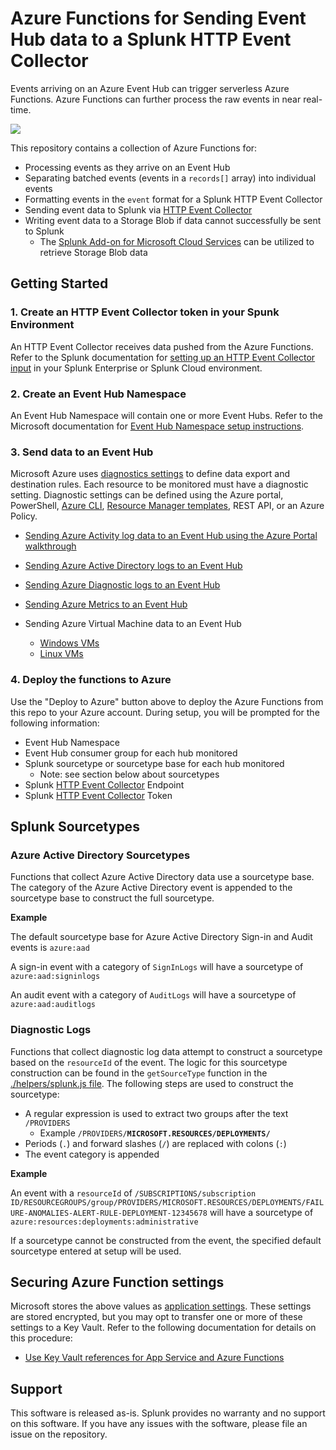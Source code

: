 # Azure Functions for Sending Event Hub data to a Splunk HTTP Event Collector
Events arriving on an Azure Event Hub can trigger serverless Azure Functions.  Azure Functions can further process the raw events in near real-time.

<a href="https://portal.azure.com/#blade/Microsoft_Azure_CreateUIDef/CustomDeploymentBlade/uri/https%3A%2F%2Fraw.githubusercontent.com%2Fsplunk%2Fazure-functions-splunk%2Fmaster%2Fevent-hubs-hec%2Fdeploy%2FazureDeploy.json/createUIDefinitionUri/https://github.com/joshuawallen/Azuretest/blob/main/azureDeploy.portal.json" target="_blank">
<img src="https://aka.ms/deploytoazurebutton"/>
</a>

This repository contains a collection of Azure Functions for:
* Processing events as they arrive on an Event Hub
* Separating batched events (events in a `records[]` array) into individual events
* Formatting events in the `event` format for a Splunk HTTP Event Collector
* Sending event data to Splunk via [HTTP Event Collector](https://docs.splunk.com/Documentation/Splunk/latest/Data/UsetheHTTPEventCollector)
* Writing event data to a Storage Blob if data cannot successfully be sent to Splunk
  * The [Splunk Add-on for Microsoft Cloud Services](https://splunkbase.splunk.com/app/3110/) can be utilized to retrieve Storage Blob data

## Getting Started

### 1. Create an HTTP Event Collector token in your Spunk Environment
An HTTP Event Collector receives data pushed from the Azure Functions.  Refer to the Splunk documentation for [setting up an HTTP Event Collector input](https://docs.splunk.com/Documentation/Splunk/latest/Data/UsetheHTTPEventCollector) in your Splunk Enterprise or Splunk Cloud environment.

### 2. Create an Event Hub Namespace
An Event Hub Namespace will contain one or more Event Hubs.  Refer to the Microsoft documentation for [Event Hub Namespace setup instructions](https://docs.microsoft.com/en-us/azure/event-hubs/event-hubs-create).

### 3. Send data to an Event Hub
Microsoft Azure uses [diagnostics settings](https://docs.microsoft.com/en-us/azure/azure-monitor/essentials/diagnostic-settings) to define data export and destination rules.  Each resource to be monitored must have a diagnostic setting.  Diagnostic settings can be defined using the Azure portal, PowerShell, [Azure CLI](https://docs.microsoft.com/en-us/cli/azure/monitor/diagnostic-settings?view=azure-cli-latest), [Resource Manager templates](https://docs.microsoft.com/en-us/azure/azure-monitor/essentials/resource-manager-diagnostic-settings), REST API, or an Azure Policy.
* [Sending Azure Activity log data to an Event Hub using the Azure Portal walkthrough](docs/activity_log_diagnostic_settings.md)
* [Sending Azure Active Directory logs to an Event Hub](docs/azure_ad_diagnostic_settings.md)
* [Sending Azure Diagnostic logs to an Event Hub](docs/diagnostic_logs_settings.md)
* [Sending Azure Metrics to an Event Hub](docs/metrics_settings.md)

* Sending Azure Virtual Machine data to an Event Hub
  * [Windows VMs](https://docs.microsoft.com/en-us/azure/virtual-machines/extensions/diagnostics-windows)
  * [Linux VMs](https://docs.microsoft.com/en-us/azure/virtual-machines/extensions/diagnostics-linux)


### 4. Deploy the functions to Azure

Use the "Deploy to Azure" button above to deploy the Azure Functions from this repo to your Azure account.  During setup, you will be prompted for the following information:

* Event Hub Namespace
* Event Hub consumer group for each hub monitored
* Splunk sourcetype or sourcetype base for each hub monitored
  * Note: see section below about sourcetypes
* Splunk [HTTP Event Collector](https://docs.splunk.com/Documentation/Splunk/latest/Data/UsetheHTTPEventCollector) Endpoint
* Splunk [HTTP Event Collector](https://docs.splunk.com/Documentation/Splunk/latest/Data/UsetheHTTPEventCollector) Token

## Splunk Sourcetypes
### Azure Active Directory Sourcetypes
Functions that collect Azure Active Directory data use a sourcetype base.  The category of the Azure Active Directory event is appended to the sourcetype base to construct the full sourcetype.

**Example**

The default sourcetype base for Azure Active Directory Sign-in and Audit events is `azure:aad`

A sign-in event with a category of `SignInLogs` will have a sourcetype of `azure:aad:signinlogs`

An audit event with a category of `AuditLogs` will have a sourcetype of `azure:aad:auditlogs`

### Diagnostic Logs
Functions that collect diagnostic log data attempt to construct a sourcetype based on the `resourceId` of the event.  The logic for this sourcetype construction can be found in the `getSourceType` function in the [./helpers/splunk.js file](helpers/splunk.js).  The following steps are used to construct the sourcetype:

* A regular expression is used to extract two groups after the text `/PROVIDERS`
  * Example `/PROVIDERS/`**`MICROSOFT.RESOURCES/DEPLOYMENTS/`**
* Periods (`.`) and forward slashes (`/`) are replaced with colons (`:`)
* The event category is appended

**Example**

An event with a `resourceId` of `/SUBSCRIPTIONS/subscription ID/RESOURCEGROUPS/group/PROVIDERS/MICROSOFT.RESOURCES/DEPLOYMENTS/FAILURE-ANOMALIES-ALERT-RULE-DEPLOYMENT-12345678` will have a sourcetype of `azure:resources:deployments:administrative`

If a sourcetype cannot be constructed from the event, the specified default sourcetype entered at setup will be used.


## Securing Azure Function settings
Microsoft stores the above values as [application settings](https://docs.microsoft.com/en-us/azure/azure-functions/functions-how-to-use-azure-function-app-settings#settings). These settings are stored encrypted, but you may opt to transfer one or more of these settings to a Key Vault. Refer to the following documentation for details on this procedure:

* [Use Key Vault references for App Service and Azure Functions](https://docs.microsoft.com/en-us/azure/app-service/app-service-key-vault-references)


## Support
This software is released as-is. Splunk provides no warranty and no support on this software. If you have any issues with the software, please file an issue on the repository.
